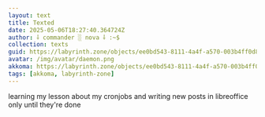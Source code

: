 ```yaml
---
layout: text
title: Texted
date: 2025-05-06T18:27:40.364724Z
author: ⸸ commander ░ nova ⸸ :~$
collection: texts
guid: https://labyrinth.zone/objects/ee0bd543-8111-4a4f-a570-003b4ff0d8a3
avatar: /img/avatar/daemon.png
akkoma: https://labyrinth.zone/objects/ee0bd543-8111-4a4f-a570-003b4ff0d8a3
tags: [akkoma, labyrinth-zone]
---
```


<p>learning my lesson about my cronjobs and writing new posts in libreoffice only until they're done</p>